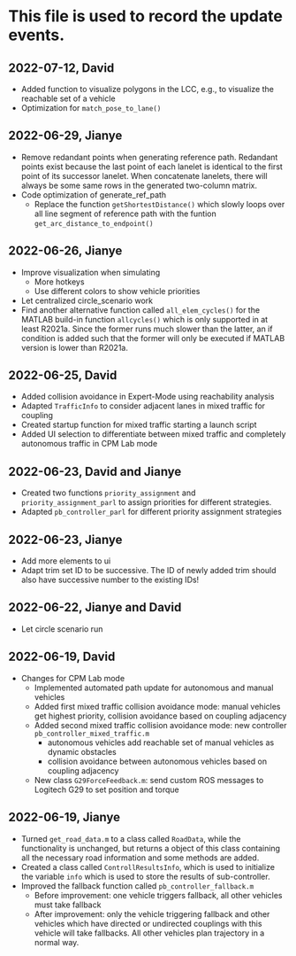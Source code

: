 # This file is used to record the update events.

## 2022-07-12, David
- Added function to visualize polygons in the LCC, e.g., to visualize the reachable set of a vehicle
- Optimization for `match_pose_to_lane()`

## 2022-06-29, Jianye
- Remove redandant points when generating reference path. Redandant points exist because the last point of each lanelet is identical to the first point of its successor lanelet. When concatenate lanelets, there will always be some same rows in the generated two-column matrix.
- Code optimization of generate_ref_path
    - Replace the function `getShortestDistance()` which slowly loops over all line segment of reference path with the funtion `get_arc_distance_to_endpoint()`

## 2022-06-26, Jianye
- Improve visualization when simulating
    - More hotkeys
    - Use different colors to show vehicle priorities
- Let centralized circle_scenario work
- Find another alternative function called `all_elem_cycles()` for the MATLAB build-in function `allcycles()` which is only supported in at least R2021a. Since the former runs much slower than the latter, an if condition is added such that the former will only be executed if MATLAB version is lower than R2021a. 

## 2022-06-25, David
- Added collision avoidance in Expert-Mode using reachability analysis
- Adapted `TrafficInfo` to consider adjacent lanes in mixed traffic for coupling
- Created startup function for mixed traffic starting a launch script
- Added UI selection to differentiate between mixed traffic and completely autonomous traffic in CPM Lab mode

## 2022-06-23, David and Jianye
- Created two functions `priority_assignment` and `priority_assignment_parl` to assign priorities for different strategies.
- Adapted `pb_controller_parl` for different priority assignment strategies

## 2022-06-23, Jianye
- Add more elements to ui
- Adapt trim set ID to be successive. The ID of newly added trim should also have successive number to the existing IDs!

## 2022-06-22, Jianye and David
- Let circle scenario run

## 2022-06-19, David
- Changes for CPM Lab mode
    - Implemented automated path update for autonomous and manual vehicles
    - Added first mixed traffic collision avoidance mode: manual vehicles get highest priority, collision avoidance based on coupling adjacency
    - Added second mixed traffic collision avoidance mode: new controller `pb_controller_mixed_traffic.m`
        - autonomous vehicles add reachable set of manual vehicles as dynamic obstacles
        - collision avoidance between autonomous vehicles based on coupling adjacency
    - New class `G29ForceFeedback.m`: send custom ROS messages to Logitech G29 to set position and torque

## 2022-06-19, Jianye
- Turned `get_road_data.m` to a class called `RoadData`, while the functionality is unchanged, but returns a object of this class containing all the necessary road information and some methods are added.
- Created a class called `ControllResultsInfo`, which is used to initialize the variable `info` which is used to store the results of sub-controller.
- Improved the fallback function called `pb_controller_fallback.m`
    - Before improvement: one vehicle triggers fallback, all other vehicles must take fallback
    - After improvement: only the vehicle triggering fallback and other vehicles which have directed or undirected couplings with this vehicle will take fallbacks. All other vehicles plan trajectory in a normal way.